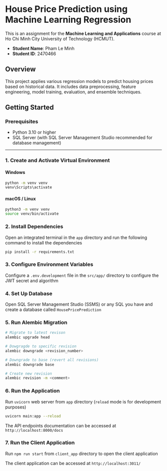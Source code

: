 # House Price Prediction using Machine Learning Regression

This is an assignment for the **Machine Learning and Applications** course at Ho Chi Minh City University of Technology (HCMUT).

- **Student Name**: Pham Le Minh
- **Student ID**: 2470466

## Overview

This project applies various regression models to predict housing prices based on historical data. It includes data preprocessing, feature engineering, model training, evaluation, and ensemble techniques.

## Getting Started

### Prerequisites

- Python 3.10 or higher
- SQL Server (with SQL Server Management Studio recommended for database management)

---

### 1. Create and Activate Virtual Environment

#### Windows

```bash
python -m venv venv
venv\Scripts\activate
```

#### macOS / Linux

```bash
python3 -m venv venv
source venv/bin/activate
```

### 2. Install Dependencies

Open an integrated terminal in the `app` directory and run the following command to install the dependencies

```bash
pip install -r requirements.txt
```

### 3. Configure Environment Variables

Configure a `.env.development` file in the `src/app/` directory to configure the JWT secret and algorithm

### 4. Set Up Database

Open SQL Server Management Studio (SSMS) or any SQL you have and create a database called `HousePricePrediction`

### 5. Run Alembic Migration

```bash
# Migrate to latest revison
alembic upgrade head

# Dowgragde to specific revision
alembic downgrade <revision_number>

# Downgrade to base (revert all revisions)
alembic downgrade base

# Create new revision
alembic revision -m <comment>
```

### 6. Run the Application

Run `uvicorn` web server from `app` directory (`reload` mode is for development purposes)

```bash
uvicorn main:app --reload
```

The API endpoints documentation can be accessed at `http://localhost:8000/docs`

### 7. Run the Client Application

Run `npm run start` from `client_app` directory to open the client application

The client application can be accessed at `http://localhost:3011/`
